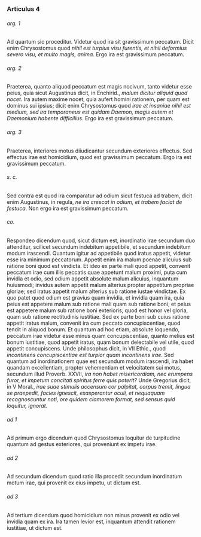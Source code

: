 ### Articulus 4

###### arg. 1
Ad quartum sic proceditur. Videtur quod ira sit gravissimum peccatum. Dicit enim Chrysostomus quod *nihil est turpius visu furentis, et nihil deformius severo visu, et multo magis, anima*. Ergo ira est gravissimum peccatum.

###### arg. 2
Praeterea, quanto aliquod peccatum est magis nocivum, tanto videtur esse peius, quia sicut Augustinus dicit, in Enchirid., *malum dicitur aliquid quod nocet*. Ira autem maxime nocet, quia aufert homini rationem, per quam est dominus sui ipsius; dicit enim Chrysostomus quod *irae et insaniae nihil est medium, sed ira temporaneus est quidam Daemon, magis autem et Daemonium habente difficilius*. Ergo ira est gravissimum peccatum.

###### arg. 3
Praeterea, interiores motus diiudicantur secundum exteriores effectus. Sed effectus irae est homicidium, quod est gravissimum peccatum. Ergo ira est gravissimum peccatum.

###### s. c.
Sed contra est quod ira comparatur ad odium sicut festuca ad trabem, dicit enim Augustinus, in regula, *ne ira crescat in odium, et trabem faciat de festuca*. Non ergo ira est gravissimum peccatum.

###### co.
Respondeo dicendum quod, sicut dictum est, inordinatio irae secundum duo attenditur, scilicet secundum indebitum appetibile, et secundum indebitum modum irascendi. Quantum igitur ad appetibile quod iratus appetit, videtur esse ira minimum peccatorum. Appetit enim ira malum poenae alicuius sub ratione boni quod est vindicta. Et ideo ex parte mali quod appetit, convenit peccatum irae cum illis peccatis quae appetunt malum proximi, puta cum invidia et odio, sed odium appetit absolute malum alicuius, inquantum huiusmodi; invidus autem appetit malum alterius propter appetitum propriae gloriae; sed iratus appetit malum alterius sub ratione iustae vindictae. Ex quo patet quod odium est gravius quam invidia, et invidia quam ira, quia peius est appetere malum sub ratione mali quam sub ratione boni; et peius est appetere malum sub ratione boni exterioris, quod est honor vel gloria, quam sub ratione rectitudinis iustitiae. Sed ex parte boni sub cuius ratione appetit iratus malum, convenit ira cum peccato concupiscentiae, quod tendit in aliquod bonum. Et quantum ad hoc etiam, absolute loquendo, peccatum irae videtur esse minus quam concupiscentiae, quanto melius est bonum iustitiae, quod appetit iratus, quam bonum delectabile vel utile, quod appetit concupiscens. Unde philosophus dicit, in VII Ethic., quod *incontinens concupiscentiae est turpior quam incontinens irae*. Sed quantum ad inordinationem quae est secundum modum irascendi, ira habet quandam excellentiam, propter vehementiam et velocitatem sui motus, secundum illud Proverb. XXVII, *ira non habet misericordiam, nec erumpens furor, et impetum concitati spiritus ferre quis poterit?* Unde Gregorius dicit, in V Moral., *irae suae stimulis accensum cor palpitat, corpus tremit, lingua se praepedit, facies ignescit, exasperantur oculi, et nequaquam recognoscuntur noti, ore quidem clamorem format, sed sensus quid loquitur, ignorat*.

###### ad 1
Ad primum ergo dicendum quod Chrysostomus loquitur de turpitudine quantum ad gestus exteriores, qui proveniunt ex impetu irae.

###### ad 2
Ad secundum dicendum quod ratio illa procedit secundum inordinatum motum irae, qui provenit ex eius impetu, ut dictum est.

###### ad 3
Ad tertium dicendum quod homicidium non minus provenit ex odio vel invidia quam ex ira. Ira tamen levior est, inquantum attendit rationem iustitiae, ut dictum est.

